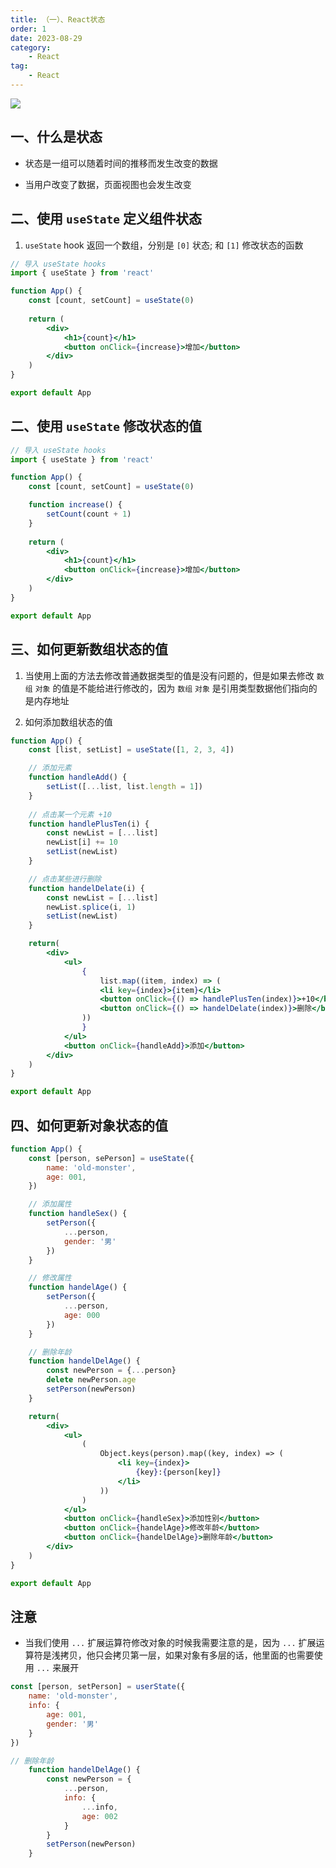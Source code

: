```yaml
---
title: （一）、React状态
order: 1
date: 2023-08-29
category:
    - React
tag: 
    - React
---
```


![](https://image.zswei.xyz/img/20230829095510.png)

## 一、什么是状态
- 状态是一组可以随着时间的推移而发生改变的数据

- 当用户改变了数据，页面视图也会发生改变

## 二、使用 `useState` 定义组件状态
1. `useState` hook 返回一个数组，分别是 `[0]` 状态; 和 `[1]`  修改状态的函数

```jsx
// 导入 useState hooks
import { useState } from 'react'

function App() {
    const [count, setCount] = useState(0)
  
    return (
        <div>
            <h1>{count}</h1>
            <button onClick={increase}>增加</button>
        </div>
    )
}

export default App
```

## 二、使用 `useState` 修改状态的值

```jsx
// 导入 useState hooks
import { useState } from 'react'

function App() {
    const [count, setCount] = useState(0)

    function increase() {
        setCount(count + 1)
    }
  
    return (
        <div>
            <h1>{count}</h1>
            <button onClick={increase}>增加</button>
        </div>
    )
}

export default App
```

## 三、如何更新数组状态的值
1. 当使用上面的方法去修改普通数据类型的值是没有问题的，但是如果去修改 `数组` `对象` 的值是不能给进行修改的，因为 `数组` `对象` 是引用类型数据他们指向的是内存地址

2. 如何添加数组状态的值
```jsx
function App() {
    const [list, setList] = useState([1, 2, 3, 4])

    // 添加元素
    function handleAdd() {
        setList([...list, list.length = 1])
    }
    
    // 点击某一个元素 +10
    function handlePlusTen(i) {
        const newList = [...list]
        newList[i] += 10
        setList(newList)
    }

    // 点击某些进行删除
    function handelDelate(i) {
        const newList = [...list]
        newList.splice(i, 1) 
        setList(newList)
    }

    return(
        <div>
            <ul>
                {
                    list.map((item, index) => (
                    <li key={index}>{item}</li>
                    <button onClick={() => handlePlusTen(index)}>+10</button>
                    <button onClick={() => handelDelate(index)}>删除</button>
                ))
                }
            </ul>
            <button onClick={handleAdd}>添加</button>
        </div>
    )
}

export default App
```

## 四、如何更新对象状态的值
```jsx
function App() {
    const [person, sePerson] = useState({
        name: 'old-monster',
        age: 001,
    })

    // 添加属性
    function handleSex() {
        setPerson({
            ...person,
            gender: '男'
        })
    }

    // 修改属性
    function handelAge() {
        setPerson({
            ...person,
            age: 000
        })
    }

    // 删除年龄
    function handelDelAge() {
        const newPerson = {...person}
        delete newPerson.age
        setPerson(newPerson)
    }

    return(
        <div>
            <ul>
                (
                    Object.keys(person).map((key, index) => (
                        <li key={index}>
                            {key}:{person[key]}
                        </li>
                    ))
                )
            </ul>
            <button onClick={handleSex}>添加性别</button>
            <button onClick={handelAge}>修改年龄</button>
            <button onClick={handelDelAge}>删除年龄</button>
        </div>
    )
}

export default App
```

## 注意
- 当我们使用 `...` 扩展运算符修改对象的时候我需要注意的是，因为 `...` 扩展运算符是浅拷贝，他只会拷贝第一层，如果对象有多层的话，他里面的也需要使用 `...` 来展开
```jsx
const [person, setPerson] = userState({
    name: 'old-monster',
    info: {
        age: 001,
        gender: '男'
    }
})

// 删除年龄
    function handelDelAge() {
        const newPerson = {
            ...person,
            info: {
                ...info,
                age: 002
            }
        }
        setPerson(newPerson)
    }
```